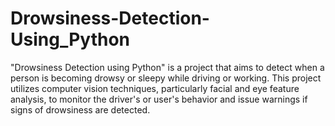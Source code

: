 # Drowsiness-Detection-Using_Python
"Drowsiness Detection using Python" is a project that aims to detect when a person is becoming drowsy or sleepy while driving or working. This project utilizes computer vision techniques, particularly facial and eye feature analysis, to monitor the driver's or user's behavior and issue warnings if signs of drowsiness are detected.
